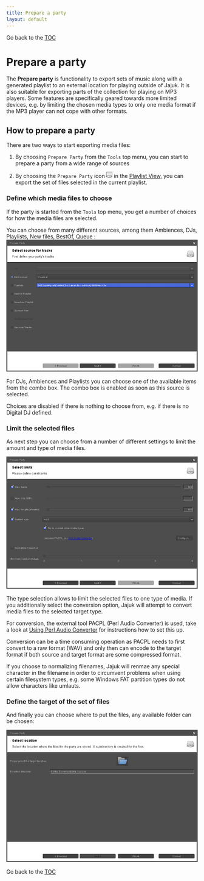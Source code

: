 ```yaml
---
title: Prepare a party
layout: default
---
```

Go back to the [TOC](/manual/main.html)

# Prepare a party
The **Prepare party** is functionality to export sets of music along with a generated playlist to an external location for playing outside of Jajuk. It is also suitable for exporting parts of the collection for playing on MP3 players. Some features are specifically geared towards more limited devices, e.g. by limiting the chosen media types to only one media format if the MP3 player can not cope with other formats.

## How to prepare a party
There are two ways to start exporting media files:

1. By choosing ``Prepare Party`` from the ``Tools`` top menu, you can start to prepare a party from a wide range of sources

2. By choosing the ``Prepare Party`` icon ![image:ext_drive_16x16.png](/images/Ext_drive_16x16.png) in the [Playlist View](view_playlists.html), you can export the set of files selected in the current playlist.

### Define which media files to choose
If the party is started from the ``Tools`` top menu, you get a number of choices for how the media files are selected.

You can choose from many different sources, among them Ambiences, DJs, Playlists, New files, BestOf, Queue :
![Image](/images/Prepare_party_1.png)

For DJs, Ambiences and Playlists you can choose one of the available items from the combo box. The combo box is enabled as soon as this source is selected.

<div class='info'>Choices are disabled if there is nothing to choose from, e.g. if there is no Digital DJ defined.</div>

### Limit the selected files
As next step you can choose from a number of different settings to limit the amount and type of media files.

![Image](/images/Prepare_party_2.png)

The type selection allows to limit the selected files to one type of media. If you additionally select the conversion option, Jajuk will attempt to convert media files to the selected target type.

For conversion, the external tool PACPL (Perl Audio Converter) is used, take a look at [Using Perl Audio Converter](pacpl.html) for instructions how to set this up.

<div class='info'>Conversion can be a time consuming operation as PACPL needs to first convert to a raw format (WAV) and only then can encode to the target format if both source and target format are some compressed format.</div>

If you choose to normalizing filenames, Jajuk will renmae any special character in the filename in order to circumvent problems when using certain filesystem types, e.g. some Windows FAT partition types do not allow characters like umlauts.

### Define the target of the set of files
And finally you can choose where to put the files, any available folder can be chosen:

![Image](/images/Prepare_party_3.png)


Go back to the [TOC](/manual/main.html)
